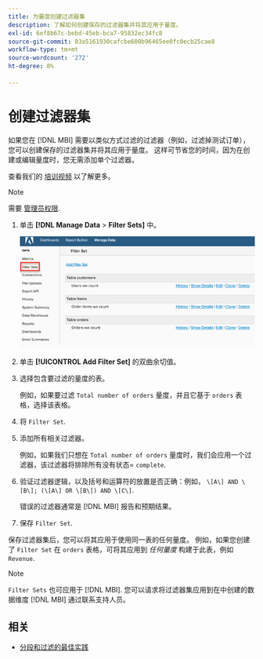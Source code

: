 ```yaml
---
title: 为量度创建过滤器集
description: 了解如何创建保存的过滤器集并将其应用于量度。
exl-id: 6ef8b67c-bebd-45eb-bca7-95832ec34fc8
source-git-commit: 03a5161930cafcbe600b96465ee0fc0ecb25cae8
workflow-type: tm+mt
source-wordcount: '272'
ht-degree: 0%

---
```


# 创建过滤器集

如果您在 [!DNL MBI] 需要以类似方式过滤的过滤器（例如，过滤掉测试订单），您可以创建保存的过滤器集并将其应用于量度。 这样可节省您的时间，因为在创建或编辑量度时，您无需添加单个过滤器。

查看我们的 [培训视频](https://support.magento.com/hc/en-us/articles/360016730151) 以了解更多。

>[!NOTE]
>
>需要 [管理员权限](../../administrator/user-management/user-management.md).

1. 单击 **[!DNL Manage Data** > **Filter Sets]** 中。

   ![](../../assets/create-filter-sets.png)

1. 单击 **[!UICONTROL Add Filter Set]** 的双曲余切值。

1. 选择包含要过滤的量度的表。

   例如，如果要过滤 `Total number of orders` 量度，并且它基于 `orders` 表格，选择该表格。

1. 将 `Filter Set`.

1. 添加所有相关过滤器。

   例如，如果我们只想在 `Total number of orders` 量度时，我们会应用一个过滤器，该过滤器将排除所有没有状态= `complete`.

1. 验证过滤器逻辑，以及括号和运算符的放置是否正确：例如， `\[A\] AND \[B\]; (\[A\] OR \[B\]) AND \[C\]`.

   错误的过滤器通常是 [!DNL MBI] 报告和预期结果。

1. 保存 `Filter Set`.

保存过滤器集后，您可以将其应用于使用同一表的任何量度。 例如，如果您创建了 `Filter Set` 在 `orders` 表格，可将其应用到 *任何量度* 构建于此表，例如 `Revenue`.

>[!NOTE]
>
>`Filter Sets` 也可应用于 [!DNL MBI]. 您可以请求将过滤器集应用到在中创建的数据维度 [!DNL MBI] 通过联系支持人员。

## 相关

* [分段和过滤的最佳实践](../../best-practices/segment-filter.md)
